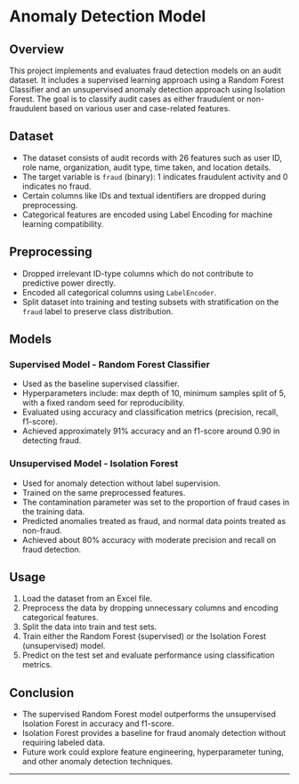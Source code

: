 
# Anomaly Detection Model

## Overview
This project implements and evaluates fraud detection models on an audit dataset. It includes a supervised learning approach using a Random Forest Classifier and an unsupervised anomaly detection approach using Isolation Forest. The goal is to classify audit cases as either fraudulent or non-fraudulent based on various user and case-related features.

## Dataset
- The dataset consists of audit records with 26 features such as user ID, role name, organization, audit type, time taken, and location details.
- The target variable is `fraud` (binary): 1 indicates fraudulent activity and 0 indicates no fraud.
- Certain columns like IDs and textual identifiers are dropped during preprocessing.
- Categorical features are encoded using Label Encoding for machine learning compatibility.

## Preprocessing
- Dropped irrelevant ID-type columns which do not contribute to predictive power directly.
- Encoded all categorical columns using `LabelEncoder`.
- Split dataset into training and testing subsets with stratification on the `fraud` label to preserve class distribution.

## Models

### Supervised Model - Random Forest Classifier
- Used as the baseline supervised classifier.
- Hyperparameters include: max depth of 10, minimum samples split of 5, with a fixed random seed for reproducibility.
- Evaluated using accuracy and classification metrics (precision, recall, f1-score).
- Achieved approximately 91% accuracy and an f1-score around 0.90 in detecting fraud.

### Unsupervised Model - Isolation Forest
- Used for anomaly detection without label supervision.
- Trained on the same preprocessed features.
- The contamination parameter was set to the proportion of fraud cases in the training data.
- Predicted anomalies treated as fraud, and normal data points treated as non-fraud.
- Achieved about 80% accuracy with moderate precision and recall on fraud detection.

## Usage
1. Load the dataset from an Excel file.
2. Preprocess the data by dropping unnecessary columns and encoding categorical features.
3. Split the data into train and test sets.
4. Train either the Random Forest (supervised) or the Isolation Forest (unsupervised) model.
5. Predict on the test set and evaluate performance using classification metrics.


## Conclusion
- The supervised Random Forest model outperforms the unsupervised Isolation Forest in accuracy and f1-score.
- Isolation Forest provides a baseline for fraud anomaly detection without requiring labeled data.
- Future work could explore feature engineering, hyperparameter tuning, and other anomaly detection techniques.

***
